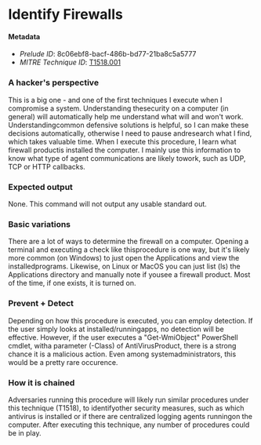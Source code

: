 
# Identify Firewalls

#### Metadata

- *Prelude ID*: 8c06ebf8-bacf-486b-bd77-21ba8c5a5777
- *MITRE Technique ID*: [T1518.001](https://attack.mitre.org/techniques/T1518/001)

### A hacker's perspective

This is a big one - and one of the first techniques I execute when I compromise a system. Understanding thesecurity on a computer (in general) will automatically help me understand what will and won't work. Understandingcommon defensive solutions is helpful, so I can make these decisions automatically, otherwise I need to pause andresearch what I find, which takes valuable time. When I execute this procedure, I learn what firewall productis installed the computer. I mainly use this information to know what type of agent communications are likely towork, such as UDP, TCP or HTTP callbacks.

### Expected output

None. This command will not output any usable standard out.

### Basic variations

There are a lot of ways to determine the firewall on a computer. Opening a terminal and executing a check like thisprocedure is one way, but it's likely more common (on Windows) to just open the Applications and view the installedprograms. Likewise, on Linux or MacOS you can just list (ls) the Applications directory and manually note if yousee a firewall product. Most of the time, if one exists, it is turned on.

### Prevent + Detect

Depending on how this procedure is executed, you can employ detection. If the user simply looks at installed/runningapps, no detection will be effective. However, if the user executes a "Get-WmiObject" PowerShell cmdlet, witha parameter (-Class) of AntiVirusProduct, there is a strong chance it is a malicious action. Even among systemadministrators, this would be a pretty rare occurence.

### How it is chained

Adversaries running this procedure will likely run similar procedures under this technique (T1518), to identifyother security measures, such as which antivirus is installed or if there are centralized logging agents runningon the computer. After executing this technique, any number of procedures could be in play.
